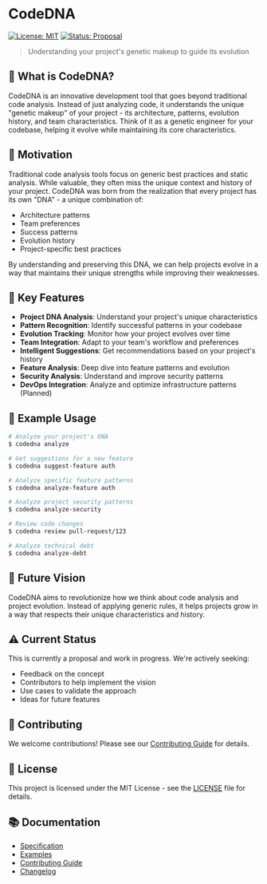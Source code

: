 # CodeDNA

[![License: MIT](https://img.shields.io/badge/License-MIT-yellow.svg)](https://opensource.org/licenses/MIT)
[![Status: Proposal](https://img.shields.io/badge/Status-Proposal-blue)](https://github.com/thread-koder/codedna)

> Understanding your project's genetic makeup to guide its evolution

## 🧬 What is CodeDNA?

CodeDNA is an innovative development tool that goes beyond traditional code analysis. Instead of just analyzing code, it understands the unique "genetic makeup" of your project - its architecture, patterns, evolution history, and team characteristics. Think of it as a genetic engineer for your codebase, helping it evolve while maintaining its core characteristics.

## 🎯 Motivation

Traditional code analysis tools focus on generic best practices and static analysis. While valuable, they often miss the unique context and history of your project. CodeDNA was born from the realization that every project has its own "DNA" - a unique combination of:

- Architecture patterns
- Team preferences
- Success patterns
- Evolution history
- Project-specific best practices

By understanding and preserving this DNA, we can help projects evolve in a way that maintains their unique strengths while improving their weaknesses.

## 🚀 Key Features

- **Project DNA Analysis**: Understand your project's unique characteristics
- **Pattern Recognition**: Identify successful patterns in your codebase
- **Evolution Tracking**: Monitor how your project evolves over time
- **Team Integration**: Adapt to your team's workflow and preferences
- **Intelligent Suggestions**: Get recommendations based on your project's history
- **Feature Analysis**: Deep dive into feature patterns and evolution
- **Security Analysis**: Understand and improve security patterns
- **DevOps Integration**: Analyze and optimize infrastructure patterns (Planned)

## 📝 Example Usage

```bash
# Analyze your project's DNA
$ codedna analyze

# Get suggestions for a new feature
$ codedna suggest-feature auth

# Analyze specific feature patterns
$ codedna analyze-feature auth

# Analyze project security patterns
$ codedna analyze-security

# Review code changes
$ codedna review pull-request/123

# Analyze technical debt
$ codedna analyze-debt
```

## 🔮 Future Vision

CodeDNA aims to revolutionize how we think about code analysis and project evolution. Instead of applying generic rules, it helps projects grow in a way that respects their unique characteristics and history.

## ⚠️ Current Status

This is currently a proposal and work in progress. We're actively seeking:

- Feedback on the concept
- Contributors to help implement the vision
- Use cases to validate the approach
- Ideas for future features

## 🤝 Contributing

We welcome contributions! Please see our [Contributing Guide](docs/CONTRIBUTING.md) for details.

## 📄 License

This project is licensed under the MIT License - see the [LICENSE](LICENSE) file for details.

## 📚 Documentation

- [Specification](docs/SPEC.md)
- [Examples](docs/EXAMPLES.md)
- [Contributing Guide](docs/CONTRIBUTING.md)
- [Changelog](docs/CHANGELOG.md)

